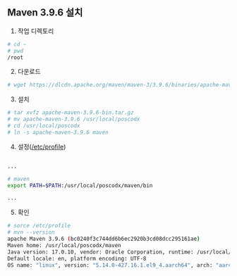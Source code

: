 ## Maven 3.9.6 설치

1. 작업 디렉토리
```sh
# cd ~
# pwd
/root
```

2. 다운로드
```sh
# wget https://dlcdn.apache.org/maven/maven-3/3.9.6/binaries/apache-maven-3.9.6-bin.tar.gz
```
   
3. 설치
```sh
# tar xvfz apache-maven-3.9.6-bin.tar.gz
# mv apache-maven-3.9.6 /usr/local/poscodx
# cd /usr/local/poscodx
# ln -s apache-maven-3.9.6 maven
```
   
4. 설정([/etc/profile](https://github.com/bitacademy-poscodx/rocky-practices/blob/main/lx/etc/profile))
```sh

...

# maven
export PATH=$PATH:/usr/local/poscodx/maven/bin

...

```

5. 확인
```sh
# sorce /etc/profile
# mvn --version
apache Maven 3.9.6 (bc0240f3c744dd6b6ec2920b3cd08dcc295161ae)
Maven home: /usr/local/poscodx/maven
Java version: 17.0.10, vendor: Oracle Corporation, runtime: /usr/local/poscodx/jdk-17.0.10
Default locale: en, platform encoding: UTF-8
OS name: "linux", version: "5.14.0-427.16.1.el9_4.aarch64", arch: "aarch64", family: "unix"
```
